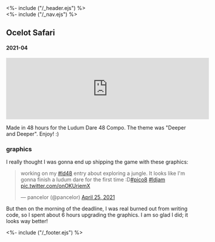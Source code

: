 <!DOCTYPE html>
<html>
<head>
<%- include ("/_header.ejs") %>
</head>
<body>
<div class="wrapper">
<%- include ("/_nav.ejs") %>
<section class="main-content">
<h1 class="post-title">Ocelot Safari</h1>
<h4 class="post-meta">2021-04</h4>

<iframe src="https://itch.io/embed/1013525?bg_color=88c3e5&amp;fg_color=291814&amp;link_color=e0964c&amp;border_color=f2cfb8" height="167" width="552" frameborder="0"><a href="https://pancelor.itch.io/ocelot-safari">Ocelot Safari by pancelor</a></iframe>

Made in 48 hours for the Ludum Dare 48 Compo. The theme was "Deeper and Deeper". Enjoy! :)

### graphics

I really thought I was gonna end up shipping the game with these graphics:

<blockquote class="twitter-tweet"><p lang="en" dir="ltr">working on my <a href="https://twitter.com/hashtag/ld48?src=hash&amp;ref_src=twsrc%5Etfw">#ld48</a> entry about exploring a jungle. It looks like I&#39;m gonna finish a ludum dare for the first time :D<a href="https://twitter.com/hashtag/pico8?src=hash&amp;ref_src=twsrc%5Etfw">#pico8</a> <a href="https://twitter.com/hashtag/ldjam?src=hash&amp;ref_src=twsrc%5Etfw">#ldjam</a> <a href="https://t.co/onOKUriemX">pic.twitter.com/onOKUriemX</a></p>&mdash; pancelor (@pancelor) <a href="https://twitter.com/pancelor/status/1386190295574876164?ref_src=twsrc%5Etfw">April 25, 2021</a></blockquote> <script async src="https://platform.twitter.com/widgets.js" charset="utf-8"></script>

But then on the morning of the deadline, I was real burned out from writing code, so I spent about 6 hours upgrading the graphics. I am so glad I did; it looks way better!

</section>
<%- include ("/_footer.ejs") %>
</body>
</html>
